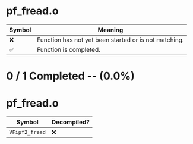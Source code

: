 # pf_fread.o
| Symbol | Meaning 
| ------------- | ------------- 
| :x: | Function has not yet been started or is not matching. 
| :white_check_mark: | Function is completed. 


# 0 / 1 Completed -- (0.0%)
# pf_fread.o
| Symbol | Decompiled? |
| ------------- | ------------- |
| `VFipf2_fread` | :x: |

